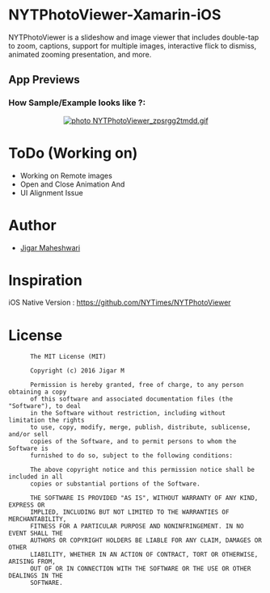 # NYTPhotoViewer-Xamarin-iOS
NYTPhotoViewer is a slideshow and image viewer that includes double-tap to zoom, captions, support for multiple images, interactive flick to dismiss, animated zooming presentation, and more.

## App Previews

### How Sample/Example looks like ?: 

<p align="center">
<a href="http://s1282.photobucket.com/user/jigarm_0809/media/NYTPhotoViewer_zpsrgg2tmdd.gif.html" target="_blank"><img src="http://i1282.photobucket.com/albums/a534/jigarm_0809/NYTPhotoViewer_zpsrgg2tmdd.gif" border="0" alt=" photo NYTPhotoViewer_zpsrgg2tmdd.gif"/></a>
</p>

ToDo (Working on)
==========
+ Working on Remote images
+ Open and Close Animation And
+ UI Alignment Issue
 
# Author

* [Jigar Maheshwari](http://twitter.com/jigar0809)

# Inspiration
iOS Native Version : https://github.com/NYTimes/NYTPhotoViewer

# License

          The MIT License (MIT)
        
          Copyright (c) 2016 Jigar M
        
          Permission is hereby granted, free of charge, to any person obtaining a copy
          of this software and associated documentation files (the "Software"), to deal
          in the Software without restriction, including without limitation the rights
          to use, copy, modify, merge, publish, distribute, sublicense, and/or sell
          copies of the Software, and to permit persons to whom the Software is
          furnished to do so, subject to the following conditions:
          
          The above copyright notice and this permission notice shall be included in all
          copies or substantial portions of the Software.
          
          THE SOFTWARE IS PROVIDED "AS IS", WITHOUT WARRANTY OF ANY KIND, EXPRESS OR
          IMPLIED, INCLUDING BUT NOT LIMITED TO THE WARRANTIES OF MERCHANTABILITY,
          FITNESS FOR A PARTICULAR PURPOSE AND NONINFRINGEMENT. IN NO EVENT SHALL THE
          AUTHORS OR COPYRIGHT HOLDERS BE LIABLE FOR ANY CLAIM, DAMAGES OR OTHER
          LIABILITY, WHETHER IN AN ACTION OF CONTRACT, TORT OR OTHERWISE, ARISING FROM,
          OUT OF OR IN CONNECTION WITH THE SOFTWARE OR THE USE OR OTHER DEALINGS IN THE
          SOFTWARE.
